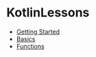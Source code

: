 # KotlinLessons
- [Getting Started](https://github.com/nisaefendioglu/KotlinLessons/tree/master/src/main/kotlin/1%20Getting%20Started)
- [Basics](https://github.com/nisaefendioglu/KotlinLessons/tree/master/src/main/kotlin/2%20Basics)
- [Functions](https://github.com/nisaefendioglu/KotlinLessons/tree/master/src/main/kotlin/3%20Functions)
